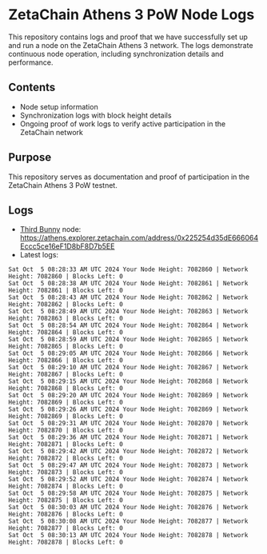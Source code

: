 # ZetaChain Athens 3 PoW Node Logs
This repository contains logs and proof that we have successfully set up and run a node on the ZetaChain Athens 3 network. The logs demonstrate continuous node operation, including synchronization details and performance.

## Contents
- Node setup information
- Synchronization logs with block height details
- Ongoing proof of work logs to verify active participation in the ZetaChain network

## Purpose
This repository serves as documentation and proof of participation in the ZetaChain Athens 3 PoW testnet.

## Logs

- [Third Bunny](https://thirdbunny.xyz/) node: https://athens.explorer.zetachain.com/address/0x225254d35dE666064Eccc5ce16eF1D8bF8D7b5EE
- Latest logs:
```
Sat Oct  5 08:28:33 AM UTC 2024 Your Node Height: 7082860 | Network Height: 7082860 | Blocks Left: 0
Sat Oct  5 08:28:38 AM UTC 2024 Your Node Height: 7082861 | Network Height: 7082861 | Blocks Left: 0
Sat Oct  5 08:28:43 AM UTC 2024 Your Node Height: 7082862 | Network Height: 7082862 | Blocks Left: 0
Sat Oct  5 08:28:49 AM UTC 2024 Your Node Height: 7082863 | Network Height: 7082863 | Blocks Left: 0
Sat Oct  5 08:28:54 AM UTC 2024 Your Node Height: 7082864 | Network Height: 7082864 | Blocks Left: 0
Sat Oct  5 08:28:59 AM UTC 2024 Your Node Height: 7082865 | Network Height: 7082865 | Blocks Left: 0
Sat Oct  5 08:29:05 AM UTC 2024 Your Node Height: 7082866 | Network Height: 7082866 | Blocks Left: 0
Sat Oct  5 08:29:10 AM UTC 2024 Your Node Height: 7082867 | Network Height: 7082867 | Blocks Left: 0
Sat Oct  5 08:29:15 AM UTC 2024 Your Node Height: 7082868 | Network Height: 7082868 | Blocks Left: 0
Sat Oct  5 08:29:20 AM UTC 2024 Your Node Height: 7082869 | Network Height: 7082869 | Blocks Left: 0
Sat Oct  5 08:29:26 AM UTC 2024 Your Node Height: 7082869 | Network Height: 7082869 | Blocks Left: 0
Sat Oct  5 08:29:31 AM UTC 2024 Your Node Height: 7082870 | Network Height: 7082870 | Blocks Left: 0
Sat Oct  5 08:29:36 AM UTC 2024 Your Node Height: 7082871 | Network Height: 7082871 | Blocks Left: 0
Sat Oct  5 08:29:42 AM UTC 2024 Your Node Height: 7082872 | Network Height: 7082872 | Blocks Left: 0
Sat Oct  5 08:29:47 AM UTC 2024 Your Node Height: 7082873 | Network Height: 7082873 | Blocks Left: 0
Sat Oct  5 08:29:52 AM UTC 2024 Your Node Height: 7082874 | Network Height: 7082874 | Blocks Left: 0
Sat Oct  5 08:29:58 AM UTC 2024 Your Node Height: 7082875 | Network Height: 7082875 | Blocks Left: 0
Sat Oct  5 08:30:03 AM UTC 2024 Your Node Height: 7082876 | Network Height: 7082876 | Blocks Left: 0
Sat Oct  5 08:30:08 AM UTC 2024 Your Node Height: 7082877 | Network Height: 7082877 | Blocks Left: 0
Sat Oct  5 08:30:13 AM UTC 2024 Your Node Height: 7082878 | Network Height: 7082878 | Blocks Left: 0
```
